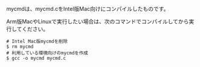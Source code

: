 mycmdは、mycmd.cをIntel版Mac向けにコンパイルしたものです。

Arm版MacやLinuxで実行したい場合は、次のコマンドでコンパイルしてから実行してください。

```shell
# Intel Mac版mycmdを削除
$ rm mycmd
# 利用している環境向けのmycmdを作成
$ gcc -o mycmd mycmd.c
```
